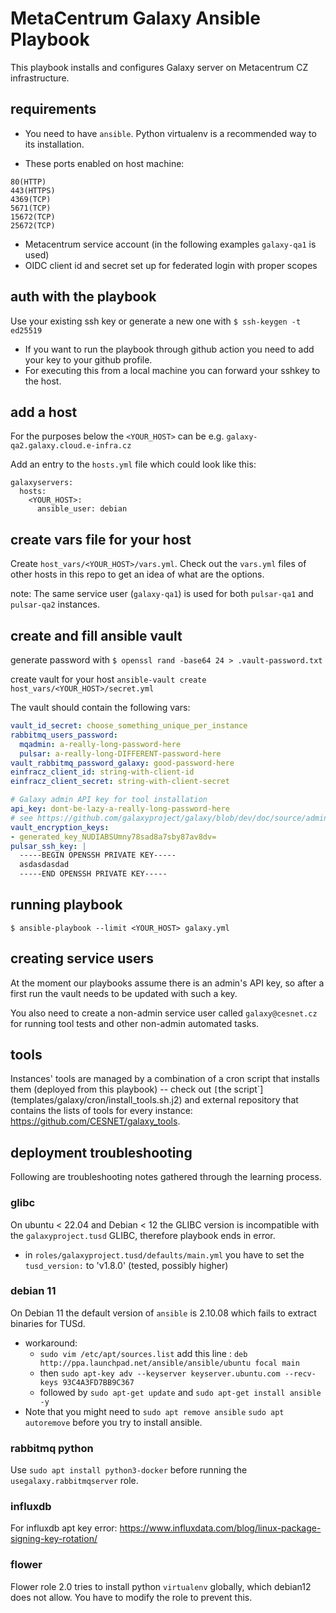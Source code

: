 # MetaCentrum Galaxy Ansible Playbook

This playbook installs and configures Galaxy server on Metacentrum CZ infrastructure.

## requirements

- You need to have `ansible`. Python virtualenv is a recommended way to its installation.

- These ports enabled on host machine:
```
80(HTTP)
443(HTTPS)
4369(TCP)
5671(TCP)
15672(TCP)
25672(TCP)
```

- Metacentrum service account (in the following examples `galaxy-qa1` is used)
- OIDC client id and secret set up for federated login with proper scopes

## auth with the playbook

Use your existing ssh key or generate a new one with `$ ssh-keygen -t ed25519`

- If you want to run the playbook through github action you need to add your key to your github profile.
- For executing this from a local machine you can forward your sshkey to the host.

## add a host

For the purposes below the `<YOUR_HOST>` can be e.g. `galaxy-qa2.galaxy.cloud.e-infra.cz`

Add an entry to the `hosts.yml` file which could look like this:

```
galaxyservers:
  hosts:
    <YOUR_HOST>:
      ansible_user: debian
```

## create vars file for your host

Create `host_vars/<YOUR_HOST>/vars.yml`.
Check out the `vars.yml` files of other hosts in this repo to get an idea of what are the options.

note: The same service user (`galaxy-qa1`) is used for both `pulsar-qa1` and `pulsar-qa2` instances.

## create and fill ansible vault

generate password with `$ openssl rand -base64 24 > .vault-password.txt`

create vault for your host `ansible-vault create host_vars/<YOUR_HOST>/secret.yml`

The vault should contain the following vars:

```yml
vault_id_secret: choose_something_unique_per_instance
rabbitmq_users_password:
  mqadmin: a-really-long-password-here
  pulsar: a-really-long-DIFFERENT-password-here
vault_rabbitmq_password_galaxy: good-password-here
einfracz_client_id: string-with-client-id
einfracz_client_secret: string-with-client-secret

# Galaxy admin API key for tool installation
api_key: dont-be-lazy-a-really-long-password-here
# see https://github.com/galaxyproject/galaxy/blob/dev/doc/source/admin/special_topics/vault.md
vault_encryption_keys:
- generated_key_NUDIABSUmny78sad8a7sby87av8dv=
pulsar_ssh_key: |
  -----BEGIN OPENSSH PRIVATE KEY-----
  asdasdasdad
  -----END OPENSSH PRIVATE KEY-----
```

## running playbook
`$ ansible-playbook --limit <YOUR_HOST> galaxy.yml`

## creating service users

At the moment our playbooks assume there is an admin's API key, so after a first run the vault needs to be updated with such a key.

You also need to create a non-admin service user called `galaxy@cesnet.cz` for running tool tests and other non-admin automated tasks.

## tools

Instances' tools are managed by a combination of a cron script that installs them (deployed from this playbook) -- check out `[`the script`](templates/galaxy/cron/install_tools.sh.j2)
and external repository that contains the lists of tools for every instance: https://github.com/CESNET/galaxy_tools.

## deployment troubleshooting

Following are troubleshooting notes gathered through the learning process.

### glibc

On ubuntu < 22.04 and Debian < 12 the GLIBC version is incompatible with the ```galaxyproject.tusd``` GLIBC, therefore playbook ends in error.
- in `roles/galaxyproject.tusd/defaults/main.yml` you have to set the `tusd_version:` to 'v1.8.0' (tested, possibly higher)

### debian 11

On Debian 11 the default version of `ansible` is 2.10.08 which fails to extract binaries for TUSd.
- workaround:
  - `sudo vim /etc/apt/sources.list` add this line : `deb http://ppa.launchpad.net/ansible/ansible/ubuntu focal main`
  - then `sudo apt-key adv --keyserver keyserver.ubuntu.com --recv-keys 93C4A3FD7BB9C367`
  - followed by `sudo apt-get update` and `sudo apt-get install ansible -y`
- Note that you might need to `sudo apt remove ansible` `sudo apt autoremove` before you try to install ansible.

### rabbitmq python

Use `sudo apt install python3-docker` before running the `usegalaxy.rabbitmqserver` role.

### influxdb

For influxdb apt key error: https://www.influxdata.com/blog/linux-package-signing-key-rotation/

### flower

Flower role 2.0 tries to install python `virtualenv` globally, which debian12 does not allow. You have to modify the role to prevent this.
